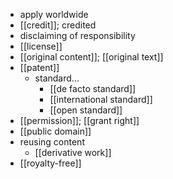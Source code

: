 - apply worldwide
- [[credit]]; credited
- disclaiming of responsibility
- [[license]]
- [[original content]]; [[original text]]
- [[patent]]
    - standard...
        - [[de facto standard]]
        - [[international standard]]
        - [[open standard]]
- [[permission]]; [[grant right]]
- [[public domain]]
- reusing content
    - [[derivative work]]
- [[royalty-free]]
